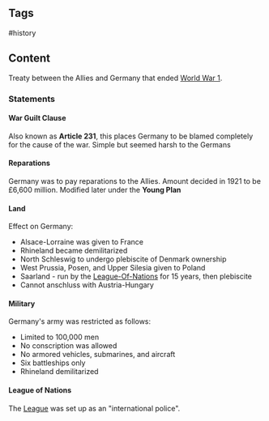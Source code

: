---
---

## Tags

#history

## Content

Treaty between the Allies and Germany that ended [World War 1](202103141651-World-War-1).

### Statements

#### War Guilt Clause

Also known as **Article 231**, this places Germany to be blamed completely for the cause of the war. Simple but seemed harsh to the Germans

#### Reparations

Germany was to pay reparations to the Allies. Amount decided in 1921 to be £6,600 million. Modified later under the **Young Plan**

#### Land

Effect on Germany:

- Alsace-Lorraine was given to France
- Rhineland became demilitarized
- North Schleswig to undergo plebiscite of Denmark ownership
- West Prussia, Posen, and Upper Silesia given to Poland
- Saarland - run by the [League-Of-Nations](League-Of-Nations) for 15 years, then plebiscite
- Cannot anschluss with Austria-Hungary

#### Military

Germany's army was restricted as follows:

- Limited to 100,000 men
- No conscription was allowed
- No armored vehicles, submarines, and aircraft
- Six battleships only
- Rhineland demilitarized

#### League of Nations

The [League](League-Of-Nations) was set up as an "international police".
